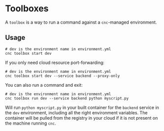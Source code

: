 # Toolboxes

A `toolbox` is a way to run a command against a `cnc`-managed environment.

## Usage

```
# dev is the environment name in environment.yml
cnc toolbox start dev
```

If you only need cloud resource port-forwarding:

```
# dev is the environment name in environment.yml
cnc toolbox start dev --service backend --proxy-only
```

You can also run a command and exit:

```
# dev is the environment name in environment.yml
cnc toolbox run dev --service backend python myscript.py
```

Will run `python myscript.py` in your built container for the `backend` service in the `dev` environment, including all the right environment variables. The container will be pulled from the registry in your cloud if it is not present on the machine running `cnc`.